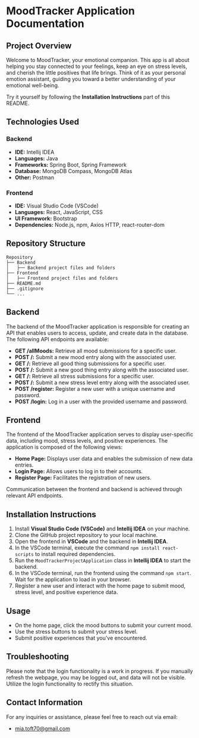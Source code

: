 # MoodTracker Application Documentation

## Project Overview

Welcome to MoodTracker, your emotional companion. This app is all about helping you stay connected to your feelings, keep an eye on stress levels, and cherish the little positives that life brings. Think of it as your personal emotion assistant, guiding you toward a better understanding of your emotional well-being.

Try it yourself by following the **Installation Instructions** part of this README.

## Technologies Used

### Backend

- **IDE:** Intellij IDEA
- **Languages:** Java
- **Frameworks:** Spring Boot, Spring Framework
- **Database:** MongoDB Compass, MongoDB Atlas
- **Other:** Postman

### Frontend

- **IDE:** Visual Studio Code (VSCode)
- **Languages:** React, JavaScript, CSS
- **UI Framework:** Bootstrap
- **Dependencies:** Node.js, npm, Axios HTTP, react-router-dom

## Repository Structure

```
Repository
├── Backend
│   ├── Backend project files and folders
├── Frontend
│   ├── Frontend project files and folders
├── README.md
├── .gitignore
└── ...
```

## Backend

The backend of the MoodTracker application is responsible for creating an API that enables users to access, update, and create data in the database. The following API endpoints are available:

- **GET /allMoods:** Retrieve all mood submissions for a specific user.
- **POST /:** Submit a new mood entry along with the associated user.
- **GET /:** Retrieve all good thing submissions for a specific user.
- **POST /:** Submit a new good thing entry along with the associated user.
- **GET /:** Retrieve all stress submissions for a specific user.
- **POST /:** Submit a new stress level entry along with the associated user.
- **POST /register:** Register a new user with a unique username and password.
- **POST /login:** Log in a user with the provided username and password.

## Frontend

The frontend of the MoodTracker application serves to display user-specific data, including mood, stress levels, and positive experiences. The application is composed of the following views:

- **Home Page:** Displays user data and enables the submission of new data entries.
- **Login Page:** Allows users to log in to their accounts.
- **Register Page:** Facilitates the registration of new users.

Communication between the frontend and backend is achieved through relevant API endpoints.

## Installation Instructions

1. Install **Visual Studio Code (VSCode)** and **Intellij IDEA** on your machine.
2. Clone the GitHub project repository to your local machine.
3. Open the frontend in **VSCode** and the backend in **Intellij IDEA**.
4. In the VSCode terminal, execute the command `npm install react-scripts` to install required dependencies.
5. Run the `MoodTrackerProjectApplication` class in **Intellij IDEA** to start the backend.
6. In the VSCode terminal, run the frontend using the command `npm start`. Wait for the application to load in your browser.
7. Register a new user and interact with the home page to submit mood, stress level, and positive experience data.

## Usage

- On the home page, click the mood buttons to submit your current mood.
- Use the stress buttons to submit your stress level.
- Submit positive experiences that you've encountered.

## Troubleshooting

Please note that the login functionality is a work in progress. If you manually refresh the webpage, you may be logged out, and data will not be visible. Utilize the login functionality to rectify this situation.

## Contact Information

For any inquiries or assistance, please feel free to reach out via email:

- mia.toft70@gmail.com
